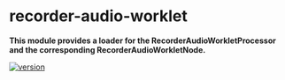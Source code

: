 # recorder-audio-worklet

**This module provides a loader for the RecorderAudioWorkletProcessor and the corresponding RecorderAudioWorkletNode.**

[![version](https://img.shields.io/npm/v/recorder-audio-worklet.svg?style=flat-square)](https://www.npmjs.com/package/recorder-audio-worklet)
